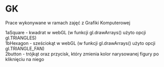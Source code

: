 # GK
Prace wykonywane w ramach zajęć z Grafiki Komputerowej  

1aSquare - kwadrat w webGL (w funkcji gl.drawArrays() użyto opcji gl.TRIANGLES)  
1bHexagon - sześciokąt w webGL (w funkcji gl.drawArrays() użyto opcji gl.TRIANGLE_FAN)  
2button - trójkąt oraz przycisk, który zmienia kolor narysowanej figury po kliknięciu na niego  
